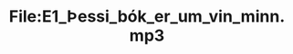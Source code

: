 ---
title: File:E1_Þessi_bók_er_um_vin_minn.mp3
recording of: Þessi bók er um vin minn.
reading speed: slow
speaker: E
license: CC0
---